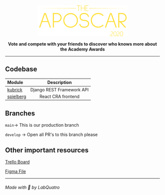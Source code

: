 <p align="center">
    <img height=100 src="https://raw.githubusercontent.com/lab-quatro/aposcar/main/aposcar_logo.svg"/>
</p>

<p align="center">
    <strong>Vote and compete with your friends to discover who knows more about the Academy Awards</strong>
</p>
<hr>

## Codebase
| Module                |      Description          |
| :-------------------- | :-----------------------: |
| [kubrick](modules/kubrick) | Django REST Framework API |
| [spielberg](modules/spielberg) | React CRA frontend |

## Branches

`main`-> This is our production branch

`develop` -> Open all PR's to this branch please


## Other important resources

[Trello Board](https://trello.com/b/2qTivVAN/aposcar)

[Figma File](https://www.figma.com/file/bmENvd6vo98Z8MPkvJK8e2/Aposcar?node-id=0%3A1)

<hr>
<h6>Made with 💜 by LabQuatro<h6/>
